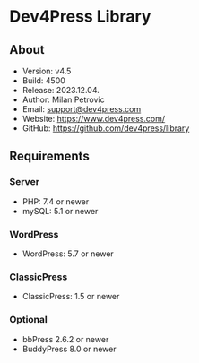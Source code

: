 # Dev4Press Library
## About

* Version: v4.5
* Build:   4500
* Release: 2023.12.04.
* Author:  Milan Petrovic
* Email:   support@dev4press.com
* Website: https://www.dev4press.com/
* GitHub:  https://github.com/dev4press/library

## Requirements

### Server

* PHP: 7.4 or newer
* mySQL: 5.1 or newer

### WordPress

* WordPress: 5.7 or newer

### ClassicPress

* ClassicPress: 1.5 or newer

### Optional

* bbPress 2.6.2 or newer
* BuddyPress 8.0 or newer
